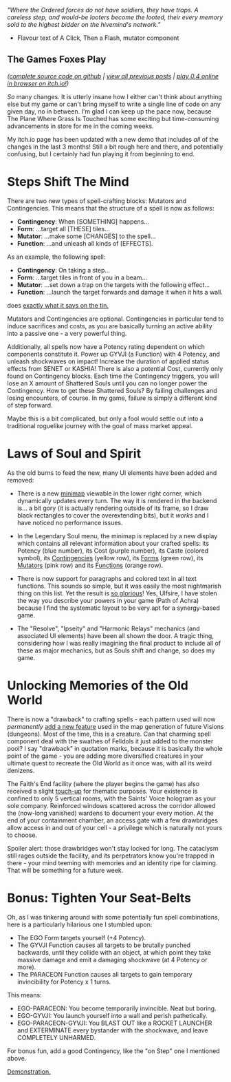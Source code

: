 *"Where the Ordered forces do not have soldiers, they have traps. A careless step, and would-be looters become the looted, their every memory sold to the highest bidder on the hivemind's network."*

- Flavour text of A Click, Then a Flash, mutator component

## The Games Foxes Play
*([complete source code on github](https://github.com/Oneirical/The-Games-Foxes-Play) | [view all previous posts](https://github.com/Oneirical/The-Games-Foxes-Play/tree/main/design/Development%20Logs) | [play 0.4 online in browser on itch.io!](https://oneirical.itch.io/tgfp))*

*So* many changes. It is utterly insane how I either can't think about anything else but my game or can't bring myself to write a single line of code on any given day, no in between. I'm glad I can keep up the pace now, because The Plane Where Grass Is Touched has some exciting but time-consuming advancements in store for me in the coming weeks.

My itch.io page has been updated with a new demo that includes *all* of the changes in the last 3 months! Still a bit rough here and there, and potentially confusing, but I certainly had fun playing it from beginning to end.

# Steps Shift The Mind

There are two new types of spell-crafting blocks: Mutators and Contingencies. This means that the structure of a spell is now as follows:

* **Contingency**: When [SOMETHING] happens...
* **Form**: ...target all [THESE] tiles...
* **Mutator**: ...make some [CHANGES] to the spell...
* **Function**: ...and unleash all kinds of [EFFECTS].

As an example, the following spell:

* **Contingency**: On taking a step...
* **Form**: ...target tiles in front of you in a beam...
* **Mutator**: ...set down a trap on the targets with the following effect...
* **Function**: ...launch the target forwards and damage it when it hits a wall.

does [exactly what it says on the tin.](https://youtu.be/bCe16H-43K4)

Mutators and Contingencies are optional. Contingencies in particular tend to induce sacrifices and costs, as you are basically turning an active ability into a passive one - a very powerful thing.

Additionally, all spells now have a Potency rating dependent on which components constitute it. Power up GYVJI (a Function) with 4 Potency, and unleash shockwaves on impact! Increase the duration of applied status effects from SENET or KASHIA! There is also a potential Cost, currently only found on Contingency blocks. Each time the Contingency triggers, you will lose an X amount of Shattered Souls until you can no longer power the Contingency. How to get these Shattered Souls? By failing challenges and losing encounters, of course. In my game, failure is simply a different kind of step forward.

Maybe this is a bit complicated, but only a fool would settle out into a traditional roguelike journey with the goal of mass market appeal.

# Laws of Soul and Spirit

As the old burns to feed the new, many UI elements have been added and removed:

* There is a new [minimap](https://www.youtube.com/watch?v=aBX7jaU3jt0) viewable in the lower right corner, which dynamically updates every turn. The way it is rendered in the backend is... a bit gory (it is actually rendering outside of its frame, so I draw black rectangles to cover the overextending bits), but it *works* and I have noticed no performance issues.

* In the Legendary Soul menu, the minimap is replaced by a new display which contains all relevant information about your crafted spells: its Potency (blue number), its Cost (purple number), its Caste (colored symbol), its [Contingencies](https://cdn.discordapp.com/attachments/504088568084561930/1099096079183659018/Capture_decran_le_2023-04-21_a_18.14.37.png) (yellow row), its [Forms](https://cdn.discordapp.com/attachments/504088568084561930/1099096078885867561/Capture_decran_le_2023-04-21_a_18.14.51.png) (green row), its [Mutators](https://cdn.discordapp.com/attachments/504088568084561930/1099096078592262215/Capture_decran_le_2023-04-21_a_18.15.02.png) (pink row) and its [Functions](https://cdn.discordapp.com/attachments/504088568084561930/1099096139782955008/Capture_decran_le_2023-04-21_a_18.15.12.png) (orange row).

* There is now support for paragraphs and colored text in all text functions. This sounds so simple, but it was easily the most nightmarish thing on this list. Yet the result is [so glorious](https://cdn.discordapp.com/attachments/504088568084561930/1099096619154157718/Capture_decran_le_2023-04-21_a_18.17.21.png)! Yes, Ulfsire, I have stolen the way you describe your powers in your game (Path of Achra) because I find the systematic layout to be very apt for a synergy-based game.

* The "Resolve", "Ipseity" and "Harmonic Relays" mechanics (and associated UI elements) have been all shown the door. A tragic thing, considering how I was really imagining the final product to include all of these as major mechanics, but as Souls shift and change, so does my game.

# Unlocking Memories of the Old World

There is now a "drawback" to crafting spells - each pattern used will now *permanently* [add a new feature](https://cdn.discordapp.com/attachments/504088568084561930/1099097330571034674/Capture_decran_le_2023-04-21_a_18.20.11.png) used in the map generation of future Visions (dungeons). Most of the time, this is a creature. Can that charming spell component deal with the swathes of Felidols it just added to the monster pool? I say "drawback" in quotation marks, because it is basically the whole point of the game - you are adding more diversified creatures in your ultimate quest to recreate the Old World as it once was, with all its weird denizens.

The Faith's End facility (where the player begins the game) has also received a slight [touch-up](https://cdn.discordapp.com/attachments/504088568084561930/1099097518039642162/Capture_decran_le_2023-04-21_a_18.20.49.png) for thematic purposes. Your existence is confined to only 5 vertical rooms, with the Saints' Voice hologram as your sole company. Reinforced windows scattered across the corridor allowed the (now-long vanished) wardens to document your every motion. At the end of your containment chamber, an access gate with a few drawbridges allow access in and out of your cell - a privilege which is naturally not yours to choose.

Spoiler alert: those drawbridges won't stay locked for long. The cataclysm still rages outside the facility, and its perpetrators know you're trapped in there - your mind teeming with memories and an identity ripe for claiming. That will be something for a future week.

# Bonus: Tighten Your Seat-Belts

Oh, as I was tinkering around with some potentially fun spell combinations, here is a particularly hilarious one I stumbled upon:

* The EGO Form targets yourself (+4 Potency).
* The GYVJI Function causes all targets to be brutally punched backwards, until they collide with an object, at which point they take massive damage and emit a damaging shockwave (at 4 Potency or more).
* The PARACEON Function causes all targets to gain temporary invincibility for Potency x 1 turns.

This means:

* EGO-PARACEON: You become temporarily invincible. Neat but boring.
* EGO-GYVJI: You launch yourself into a wall and perish pathetically.
* EGO-PARACEON-GYVJI: You BLAST OUT like a ROCKET LAUNCHER and EXTERMINATE every bystander with the shockwave, and leave COMPLETELY UNHARMED.

For bonus fun, add a good Contingency, like the "on Step" one I mentioned above.

[Demonstration.](https://youtu.be/OnkBRvsLQ90)